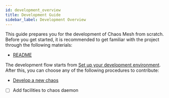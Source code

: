 ```yaml
---
id: development_overview
title: Development Guide
sidebar_label: Development Overview
---
```


This guide prepares you for the development of Chaos Mesh from scratch. Before you get started, it is recommended to get familiar with the project through the following materials:

- [README](https://github.com/pingcap/chaos-mesh/blob/master/README.md)

The development flow starts from [Set up your development environment](setup_env.md). After this, you can choose any of the following procedures to contribute:

- [Develop a new chaos](dev_hello_world.md)
- [ ] Add facilities to chaos daemon
